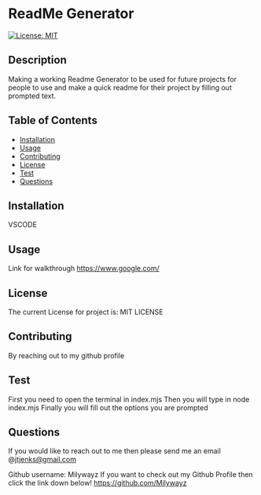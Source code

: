 # ReadMe Generator

[![License: MIT](https://img.shields.io/badge/License-MIT-yellow.svg)](https://opensource.org/licenses/MIT)

## Description

Making a working Readme Generator to be used for future projects for people to use and make a quick readme for their project by filling out prompted text.

## Table of Contents

- [Installation](#installation)
- [Usage](#usage)
- [Contributing](#contributing)
- [License](#license)
- [Test](#test)
- [Questions](#questions)

## Installation

VSCODE

## Usage

Link for walkthrough https://www.google.com/

## License

The current License for project is: MIT LICENSE

## Contributing

By reaching out to my github profile

## Test

First you need to open the terminal in index.mjs Then you will type in node index.mjs Finally you will fill out the options you are prompted

## Questions

If you would like to reach out to me then please send me an email @jtjenks@gmail.com

Github username: Milywayz
If you want to check out my Github Profile then click the link down below!
https://github.com/Milywayz


